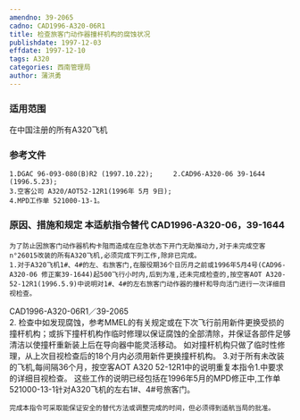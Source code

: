 ```yaml
---
amendno: 39-2065
cadno: CAD1996-A320-06R1
title: 检查旅客门动作器撞杆机构的腐蚀状况
publishdate: 1997-12-03
effdate: 1997-12-10
tags: A320
categories: 西南管理局
author: 蒲洪勇
---
```


### 适用范围 
在中国注册的所有A320飞机

<!--more-->
### 参考文件
    1.DGAC 96-093-080(B)R2 (1997.10.22);     2.CAD96-A320-06 39-1644 (1996.5.23); 
    3.空客公司 A320/AOT52-12R1(1996年 5月 9日);
    4.MPD工作单 521000-13-1。

### 原因、措施和规定 本适航指令替代 CAD1996-A320-06，39-1644
    为了防止因旅客门动作器机构卡阻而造成在应急状态下开门无助推动力,对于未完成空客n°26015改装的所有A320飞机,必须完成下列工作,除非已完成。
    1.对于A320飞机1#、4#的左、右旅客门,在服役期36个日历月之前或1996年5月4号(CAD96-A320-06 修正案39-1644)起500飞行小时内,后到为准,还未完成检查的,按空客AOT A320-52-12R1(1996.5.9)中说明对1#、4#的左右旅客门动作器的撞杆和导向活门进行一次详细目视检查。 
  CAD1996-A320-06R1／39-2065   
2.
检查中如发现腐蚀，参考MMEL的有关规定或在下次飞行前用新件更换受损的撞杆机构；或拆下撞杆机构作临时修理以保证腐蚀的全部清除，并保证各部件足够清洁以使撞杆重新装上后在导向器中能灵活移动。 
    如对撞杆机构只做了临时性修理，从上次目视检查后的18个月内必须用新件更换撞杆机构。 
    3.对于所有未改装的飞机,每间隔36个月，按空客AOT A320 52-12R1中的说明重复本指令1.中要求的详细目视检查。 这些工作的说明已经包括在1996年5月的MPD修正中,工作单521000-13-1针对A320飞机的左右1#、4#号旅客门。 

    完成本指令可采取能保证安全的替代方法或调整完成的时间，但必须得到适航当局的批准。
